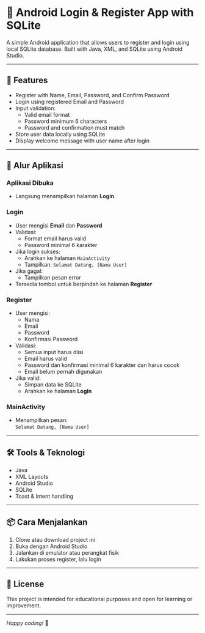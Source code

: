 # 📱 Android Login & Register App with SQLite

A simple Android application that allows users to register and login using local SQLite database. Built with Java, XML, and SQLite using Android Studio.

---

## 🚀 Features

- Register with Name, Email, Password, and Confirm Password  
- Login using registered Email and Password  
- Input validation:  
  - Valid email format  
  - Password minimum 6 characters  
  - Password and confirmation must match  
- Store user data locally using SQLite  
- Display welcome message with user name after login  

---

## 🧭 Alur Aplikasi

### Aplikasi Dibuka  
- Langsung menampilkan halaman **Login**.

### Login  
- User mengisi **Email** dan **Password**  
- Validasi:  
  - Format email harus valid  
  - Password minimal 6 karakter  
- Jika login sukses:  
  - Arahkan ke halaman `MainActivity`  
  - Tampilkan: `Selamat Datang, [Nama User]`  
- Jika gagal:  
  - Tampilkan pesan error  
- Tersedia tombol untuk berpindah ke halaman **Register**

### Register  
- User mengisi:  
  - Nama  
  - Email  
  - Password  
  - Konfirmasi Password  
- Validasi:  
  - Semua input harus diisi  
  - Email harus valid  
  - Password dan konfirmasi minimal 6 karakter dan harus cocok  
  - Email belum pernah digunakan  
- Jika valid:  
  - Simpan data ke SQLite  
  - Arahkan ke halaman **Login**

### MainActivity  
- Menampilkan pesan:  
  `Selamat Datang, [Nama User]`

---

## 🛠️ Tools & Teknologi

- Java  
- XML Layouts  
- Android Studio  
- SQLite  
- Toast & Intent handling  

---

## 📦 Cara Menjalankan

1. Clone atau download project ini  
2. Buka dengan Android Studio  
3. Jalankan di emulator atau perangkat fisik  
4. Lakukan proses register, lalu login  

---

## 📄 License

This project is intended for educational purposes and open for learning or improvement.

---

*Happy coding!* 🚀
